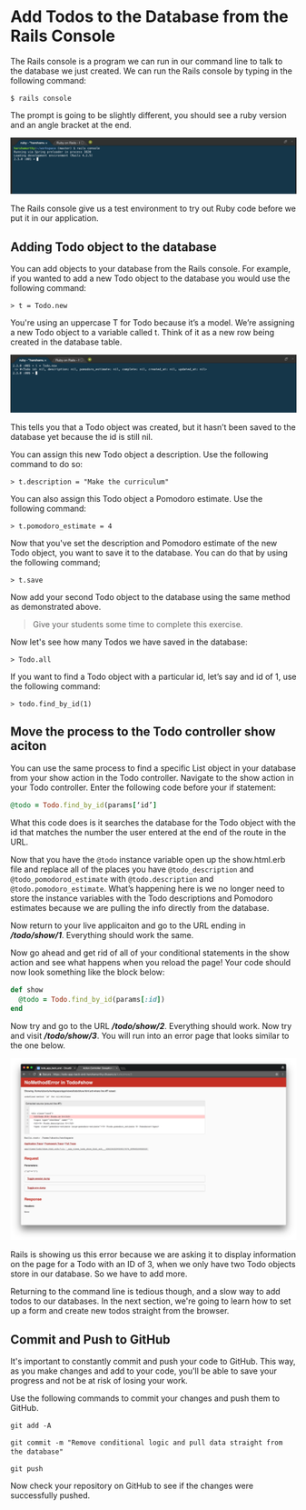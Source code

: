 # Add Todos to the Database from the Rails Console
The Rails console is a program we can run in our command line to talk to the database we just created. We can run the Rails console by typing in the following command:
```shell
$ rails console
```

The prompt is going to be slightly different, you should see a ruby version and an angle bracket at the end.

![Rails Console](/images/add_todos_to_the_database_from_the_rails_console/01.png "Rails Console")

The Rails console give us a test environment to try out Ruby code before we put it in our application.

## Adding Todo object to the database
You can add objects to your database from the Rails console. For example, if you wanted to add a new Todo object to the database you would use the following command:
```console
> t = Todo.new
```

You're using an uppercase T for Todo because it’s a model. We’re assigning a new Todo object to a variable called t. Think of it as a new row being created in the database table.

![New Todo](/images/add_todos_to_the_database_from_the_rails_console/02.png "New Todo")

This tells you that a Todo object was created, but it hasn’t been saved to the database yet because the id is still nil.

You can assign this new Todo object a description. Use the following command to do so:
```console
> t.description = "Make the curriculum"
```
You can also assign this Todo object a Pomodoro estimate. Use the following command:
```shell
> t.pomodoro_estimate = 4
```

Now that you've set the description and Pomodoro estimate of the new Todo object, you want to save it to the database. You can do that by using the following command;
```shell
> t.save
```

Now add your second Todo object to the database using the same method as demonstrated above.

>Give your students some time to complete this exercise.

Now let's see how many Todos we have saved in the database:
```shell
> Todo.all
```

If you want to find a Todo object with a particular id, let’s say and id of 1, use the following command:
```shell
> todo.find_by_id(1)
```

## Move the process to the Todo controller show aciton
You can use the same process to find a specific List object in your database from your show action in the Todo controller. Navigate to the show action in your Todo controller. Enter the following code before your if statement:
```ruby
@todo = Todo.find_by_id(params[‘id’]
```

What this code does is it searches the database for the Todo object with the id that matches the number the user entered at the end of the route in the URL.

Now that you have the `@todo` instance variable open up the show.html.erb file and replace all of the places you have `@todo_description` and `@todo_pomodorod_estimate` with `@todo.description` and `@todo.pomodoro_estimate`. What’s happening here is we no longer need to store the instance variables with the Todo descriptions and Pomodoro estimates because we are pulling the info directly from the database.

Now return to your live applicaiton and go to the URL ending in ***/todo/show/1***. Everything should work the same.

Now go ahead and get rid of all of your conditional statements in the show action and see what happens when you reload the page! Your code should now look something like the block below:
```ruby
def show
  @todo = Todo.find_by_id(params[:id])
end
```

Now try and go to the URL ***/todo/show/2***. Everything should work. Now try and visit ***/todo/show/3***. You will run into an error page that looks similar to the one below.

![No Method Error](/images/add_todos_to_the_database_from_the_rails_console/03.png "No Method Error")

Rails is showing us this error because we are asking it to display information on the page for a Todo with an ID of 3, when we only have two Todo objects store in our database. So we have to add more.

Returning to the command line is tedious though, and a slow way to add todos to our databases. In the next section, we're going to learn how to set up a form and create new todos straight from the browser.

## Commit and Push to GitHub
It's important to constantly commit and push your code to GitHub. This way, as you make changes and add to your code, you'll be able to save your progress and not be at risk of losing your work.

Use the following commands to commit your changes and push them to GitHub.

```shell
git add -A
```

```shell
git commit -m "Remove conditional logic and pull data straight from the database"
```

```shell
git push
```

Now check your repository on GitHub to see if the changes were successfully pushed.
